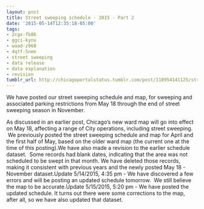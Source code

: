 ```yaml
---
layout: post
title: Street sweeping schedule - 2015 - Part 2
date: '2015-05-14T12:35:18-05:00'
tags:
- 2cgx-fb86
- ggci-kynu
- waad-z968
- 4qtf-5nmn
- street sweeping
- data release
- data explanation
- revision
tumblr_url: http://chicagoportalstatus.tumblr.com/post/118954141125/street-sweeping-schedule-2015-part-2
---
```



We have posted our street sweeping schedule and map, for sweeping and associated parking restrictions from May 18 through the end of street sweeping season in November.

As discussed in an earlier post, Chicago’s new ward map will go into effect on May 18, affecting a range of City operations, including street sweeping.  We previously posted the street sweeping schedule and map for April and the first half of May, based on the older ward map (the current one at the time of this posting).We have also made a revision to the earlier schedule dataset.  Some records had blank dates, indicating that the area was not scheduled to be swept in that month. We have deleted those records, making it consistent with previous years and the newly posted May 18 - November dataset.Update 5/14/2015, 4:35 pm - We have discovered a few errors and will be posting an updated schedule tomorrow.  We still believe the map to be accurate.Update 5/15/2015, 5:20 pm - We have posted the updated schedule. It turns out there were some corrections to the map, after all, so we have also updated that dataset.
